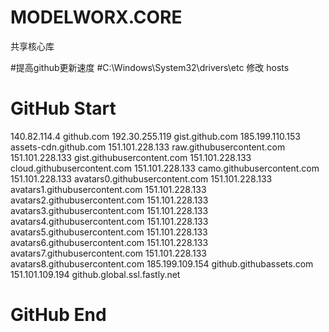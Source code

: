 # MODELWORX.CORE
共享核心库

#提高github更新速度
#C:\Windows\System32\drivers\etc 修改 hosts
# GitHub Start
140.82.114.4 github.com
192.30.255.119 gist.github.com
185.199.110.153 assets-cdn.github.com
151.101.228.133 raw.githubusercontent.com
151.101.228.133 gist.githubusercontent.com
151.101.228.133 cloud.githubusercontent.com
151.101.228.133 camo.githubusercontent.com
151.101.228.133 avatars0.githubusercontent.com
151.101.228.133 avatars1.githubusercontent.com
151.101.228.133 avatars2.githubusercontent.com
151.101.228.133 avatars3.githubusercontent.com
151.101.228.133 avatars4.githubusercontent.com
151.101.228.133 avatars5.githubusercontent.com
151.101.228.133 avatars6.githubusercontent.com
151.101.228.133 avatars7.githubusercontent.com
151.101.228.133 avatars8.githubusercontent.com
185.199.109.154 github.githubassets.com
151.101.109.194 github.global.ssl.fastly.net
# GitHub End
